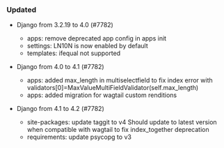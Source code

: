 ### Updated

- Django from 3.2.19 to 4.0 (#7782)
  - apps: remove deprecated app config in apps init 
  - settings: LN10N is now enabled by default
  - templates: ifequal not supported 

- Django from 4.0 to 4.1 (#7782)
  - apps:  added max_length in multiselectfield to fix index error with
    validators[0]=MaxValueMultiFieldValidator(self.max_length)
  - apps:  added migration for wagtail custom renditions

- Django from 4.1 to 4.2 (#7782)
  - site-packages: update taggit to v4 
    Should update to latest version when compatible with wagtail to fix index_together deprecation
  - requirements: update psycopg to v3
